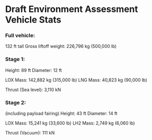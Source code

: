 # Draft Environment Assessment Vehicle Stats

### Full vehicle:
132 ft tall
Gross liftoff weight: 226,796 kg (500,000 lb)

### Stage 1:
Height: 89 ft
Diameter: 12 ft

LOX Mass: 142,882 kg (315,000 lb)
LNG Mass: 40,823 kg (90,000 lb)

Thrust (Sea level): 3,110 kN

### Stage 2:
(including payload fairing)
Height: 43 ft
Diameter: 14 ft

LOX Mass: 15,241 kg (33,600 lb)
LH2 Mass: 2,749 kg (6,060 lb)

Thrust (Vacuum): 111 kN


